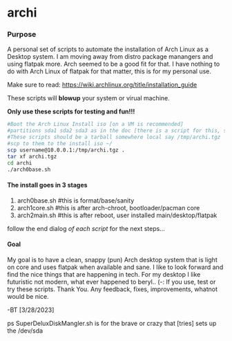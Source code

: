 # archi
### Purpose
A personal set of scripts to automate the installation of Arch Linux as a Desktop system. 
I am moving away from distro package manangers and using flatpak more.
Arch seemed to be a good fit for that.
I have nothing to do with Arch Linux of flatpak for that matter, this is for my personal use.

Make sure to read: https://wiki.archlinux.org/title/installation_guide 

These scripts will **blowup** your system or virual machine. 

**Only use these scripts for testing and fun!!!** 
```bash
#Boot the Arch Linux Install iso [on a VM is recommended] 
#partitions sda1 sda2 sda3 as in the doc [there is a script for this, sort of...]
#These scripts should be a tarball somewhere local say /tmp/archi.tgz  
#scp to them to the install iso ~/ 
scp username@10.0.0.1:/tmp/archi.tgz .
tar xf archi.tgz 
cd archi
./arch0base.sh
```
#### The install goes in 3 stages 
1. arch0base.sh #this is format/base/sanity 
2. arch1core.sh #this is after arch-chroot, bootloader/pacman core 
3. arch2main.sh #this is after reboot, user installed main/desktop/flatpak  

follow the end dialog *of each script* for the next steps... 
#### Goal
My goal is to have a clean, snappy (pun) Arch desktop system that is light on core and uses flatpak when available and sane. I like to look forward and find the nice things that are happening in tech. For my desktop I like futuristic not modern, what ever happened to beryl.. (-: If you use, test or try these scripts.  Thank You. Any feedback, fixes, improvements, whatnot would be nice. 

-BT [3/28/2023] 


ps SuperDeluxDiskMangler.sh is for the brave or crazy that [tries] sets up the /dev/sda 
